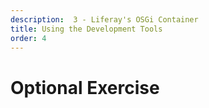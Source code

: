 ```yaml
---
description:  3 - Liferay's OSGi Container
title: Using the Development Tools
order: 4
---
```


# Optional Exercise
<!-- 
In this optional exercise, you can find tips and instructions for the training exercises. 

Always ask your trainer, if you are unsure about the exercise instructions.

## Creating Modules from the Command Line

Be sure to be in the right folder when creating a module from the command line because the template generator behaves differently depending on the current location. If you are outside of the Liferay Workspace, the template generator creates an independently buildable module.

## Creating Classes

When creating a new class or interface, you don't have to copy/enter the package name and class separately:

1. **Use** the Eclipe *File Menu -> New -> Class* or *SHIFT+ALT+N* keyboard shortcut to open the New Java Class dialog.
1. **Copy** the __full classpath__ from the exercise instructions and paste it to the `Name` field in the *New Class Dialog*. 

The path field will populate automatically.

## Organizing Missing Imports

1. **Use** the *Source Menu -> Organize Imports* or keyboard shortcut CTRL+SHIFT+O to organize missing imports.

If you don't know, which imports to select, you can use the "Final Code Review" exercise step, when available, to check your choices. Always ask your trainer if unsure. Here are some of the most common cases:

* __Date:__ java.util.Date
* __Group:__ com.liferay.portal.kernel.model.Group
* __List:__ java.util.List
* __StringPool:__ com.liferay.petra.string.StringPool
* __ServiceContext:__ com.liferay.portal.kernel.service.ServiceContext
* __Validator:__ com.liferay.portal.kernel.util.Validator

For the component annotations, use the `org.osgi.service` instead of `bnd` packages:

* org.osgi.service.component.annotations.Activate
* org.osgi.service.component.annotations.Component
* org.osgi.service.component.annotations.Modified 

## Declaring Dependencies

When you declare new dependencies in the `build.gradle` they should refresh automatically. If this doesn't happen and you cannot fix the missing imports, you can force the refresh manually:

1. **Right-click** on the affected module or Liferay Workspace root folder, in the Eclipse *Project Explorer* view.
1. **Select** *Gradle -> Refresh Gradle Project*

## Opening Classes and Resources for Editing

1. **Use** CTRL+SHIFT+R and type the class name to find the resource.

> Notice that you can use wildcards like *LocalService*. -->
